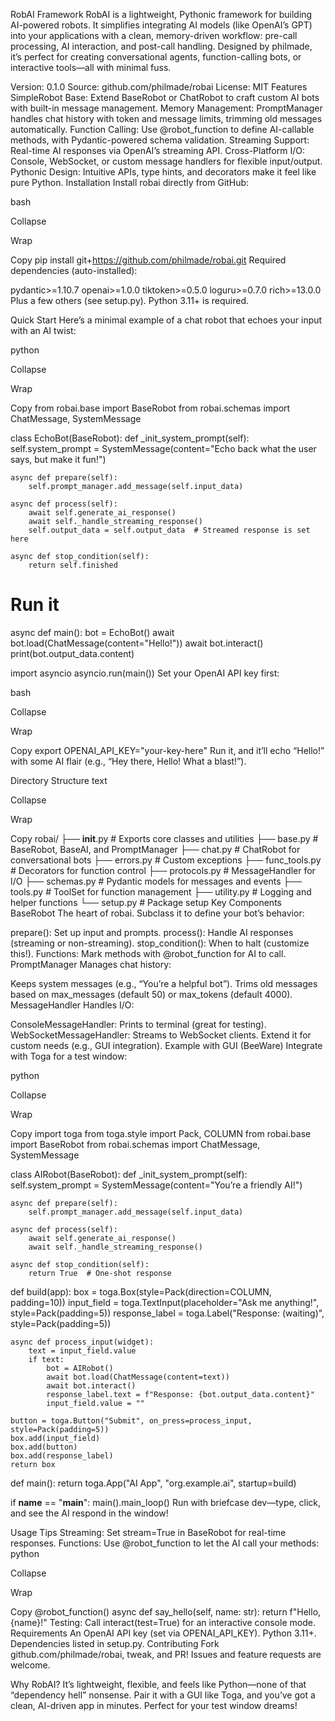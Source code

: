 RobAI Framework
RobAI is a lightweight, Pythonic framework for building AI-powered robots. It simplifies integrating AI models (like OpenAI’s GPT) into your applications with a clean, memory-driven workflow: pre-call processing, AI interaction, and post-call handling. Designed by philmade, it’s perfect for creating conversational agents, function-calling bots, or interactive tools—all with minimal fuss.

Version: 0.1.0
Source: github.com/philmade/robai
License: MIT
Features
SimpleRobot Base: Extend BaseRobot or ChatRobot to craft custom AI bots with built-in message management.
Memory Management: PromptManager handles chat history with token and message limits, trimming old messages automatically.
Function Calling: Use @robot_function to define AI-callable methods, with Pydantic-powered schema validation.
Streaming Support: Real-time AI responses via OpenAI’s streaming API.
Cross-Platform I/O: Console, WebSocket, or custom message handlers for flexible input/output.
Pythonic Design: Intuitive APIs, type hints, and decorators make it feel like pure Python.
Installation
Install robai directly from GitHub:

bash

Collapse

Wrap

Copy
pip install git+https://github.com/philmade/robai.git
Required dependencies (auto-installed):

pydantic>=1.10.7
openai>=1.0.0
tiktoken>=0.5.0
loguru>=0.7.0
rich>=13.0.0
Plus a few others (see setup.py).
Python 3.11+ is required.

Quick Start
Here’s a minimal example of a chat robot that echoes your input with an AI twist:

python

Collapse

Wrap

Copy
from robai.base import BaseRobot
from robai.schemas import ChatMessage, SystemMessage

class EchoBot(BaseRobot):
    def _init_system_prompt(self):
        self.system_prompt = SystemMessage(content="Echo back what the user says, but make it fun!")

    async def prepare(self):
        self.prompt_manager.add_message(self.input_data)

    async def process(self):
        await self.generate_ai_response()
        await self._handle_streaming_response()
        self.output_data = self.output_data  # Streamed response is set here

    async def stop_condition(self):
        return self.finished

# Run it
async def main():
    bot = EchoBot()
    await bot.load(ChatMessage(content="Hello!"))
    await bot.interact()
    print(bot.output_data.content)

import asyncio
asyncio.run(main())
Set your OpenAI API key first:

bash

Collapse

Wrap

Copy
export OPENAI_API_KEY="your-key-here"
Run it, and it’ll echo “Hello!” with some AI flair (e.g., “Hey there, Hello! What a blast!”).

Directory Structure
text

Collapse

Wrap

Copy
robai/
├── __init__.py     # Exports core classes and utilities
├── base.py         # BaseRobot, BaseAI, and PromptManager
├── chat.py         # ChatRobot for conversational bots
├── errors.py       # Custom exceptions
├── func_tools.py   # Decorators for function control
├── protocols.py    # MessageHandler for I/O
├── schemas.py      # Pydantic models for messages and events
├── tools.py        # ToolSet for function management
├── utility.py      # Logging and helper functions
└── setup.py        # Package setup
Key Components
BaseRobot
The heart of robai. Subclass it to define your bot’s behavior:

prepare(): Set up input and prompts.
process(): Handle AI responses (streaming or non-streaming).
stop_condition(): When to halt (customize this!).
Functions: Mark methods with @robot_function for AI to call.
PromptManager
Manages chat history:

Keeps system messages (e.g., “You’re a helpful bot”).
Trims old messages based on max_messages (default 50) or max_tokens (default 4000).
MessageHandler
Handles I/O:

ConsoleMessageHandler: Prints to terminal (great for testing).
WebSocketMessageHandler: Streams to WebSocket clients.
Extend it for custom needs (e.g., GUI integration).
Example with GUI (BeeWare)
Integrate with Toga for a test window:

python

Collapse

Wrap

Copy
import toga
from toga.style import Pack, COLUMN
from robai.base import BaseRobot
from robai.schemas import ChatMessage, SystemMessage

class AIRobot(BaseRobot):
    def _init_system_prompt(self):
        self.system_prompt = SystemMessage(content="You’re a friendly AI!")

    async def prepare(self):
        self.prompt_manager.add_message(self.input_data)

    async def process(self):
        await self.generate_ai_response()
        await self._handle_streaming_response()

    async def stop_condition(self):
        return True  # One-shot response

def build(app):
    box = toga.Box(style=Pack(direction=COLUMN, padding=10))
    input_field = toga.TextInput(placeholder="Ask me anything!", style=Pack(padding=5))
    response_label = toga.Label("Response: (waiting)", style=Pack(padding=5))

    async def process_input(widget):
        text = input_field.value
        if text:
            bot = AIRobot()
            await bot.load(ChatMessage(content=text))
            await bot.interact()
            response_label.text = f"Response: {bot.output_data.content}"
            input_field.value = ""

    button = toga.Button("Submit", on_press=process_input, style=Pack(padding=5))
    box.add(input_field)
    box.add(button)
    box.add(response_label)
    return box

def main():
    return toga.App("AI App", "org.example.ai", startup=build)

if __name__ == "__main__":
    main().main_loop()
Run with briefcase dev—type, click, and see the AI respond in the window!

Usage Tips
Streaming: Set stream=True in BaseRobot for real-time responses.
Functions: Use @robot_function to let the AI call your methods:
python

Collapse

Wrap

Copy
@robot_function()
async def say_hello(self, name: str):
    return f"Hello, {name}!"
Testing: Call interact(test=True) for an interactive console mode.
Requirements
An OpenAI API key (set via OPENAI_API_KEY).
Python 3.11+.
Dependencies listed in setup.py.
Contributing
Fork github.com/philmade/robai, tweak, and PR! Issues and feature requests are welcome.

Why RobAI?
It’s lightweight, flexible, and feels like Python—none of that “dependency hell” nonsense. Pair it with a GUI like Toga, and you’ve got a clean, AI-driven app in minutes. Perfect for your test window dreams!